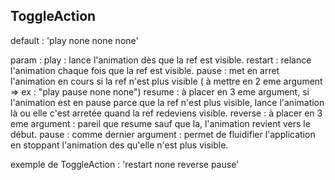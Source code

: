 ## ToggleAction 
default : 'play none none none'

param : 
play : lance l'animation dès que la ref est visible. 
restart : relance l'animation chaque fois que la ref est visible.
pause : met en arret l'animation en cours si la ref n'est plus visible ( à mettre en 2 eme argument => ex : "play pause none none")
resume : à placer en 3 eme argument, si l'animation est en pause parce que la ref n'est plus visible, lance l'animation là ou elle c'est arretée quand la ref redeviens visible.
reverse : à placer en 3 eme argument : pareil que resume sauf que la, l'animation revient vers le début. 
pause : comme dernier argument : permet de fluidifier l'application en stoppant l'animation des qu'elle n'est plus visible. 

exemple de ToggleAction : 'restart none reverse pause'
